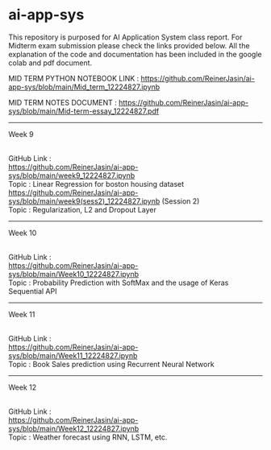 # ai-app-sys

This repository is purposed for AI Application System class report. For Midterm exam submission please check the links provided below. All the explanation of the code and documentation has been included in the google colab and pdf document.

MID TERM PYTHON NOTEBOOK LINK :
https://github.com/ReinerJasin/ai-app-sys/blob/main/Mid_term_12224827.ipynb

MID TERM NOTES DOCUMENT :
https://github.com/ReinerJasin/ai-app-sys/blob/main/Mid-term-essay_12224827.pdf

---

Week 9
<br><br>

GitHub Link :
<br>
https://github.com/ReinerJasin/ai-app-sys/blob/main/week9_12224827.ipynb
<br>
Topic : Linear Regression for boston housing dataset
<br>
https://github.com/ReinerJasin/ai-app-sys/blob/main/week9(sess2)_12224827.ipynb (Session 2)
<br>
Topic : Regularization, L2 and Dropout Layer

---

Week 10
<br><br>

GitHub Link :
<br>
https://github.com/ReinerJasin/ai-app-sys/blob/main/Week10_12224827.ipynb
<br>
Topic : Probability Prediction with SoftMax and the usage of Keras Sequential API
<br>

---

Week 11
<br><br>

GitHub Link :
<br>
https://github.com/ReinerJasin/ai-app-sys/blob/main/Week11_12224827.ipynb
<br>
Topic : Book Sales prediction using Recurrent Neural Network
<br>

---

Week 12
<br><br>

GitHub Link :
<br>
https://github.com/ReinerJasin/ai-app-sys/blob/main/Week12_12224827.ipynb
<br>
Topic : Weather forecast using RNN, LSTM, etc.
<br>
